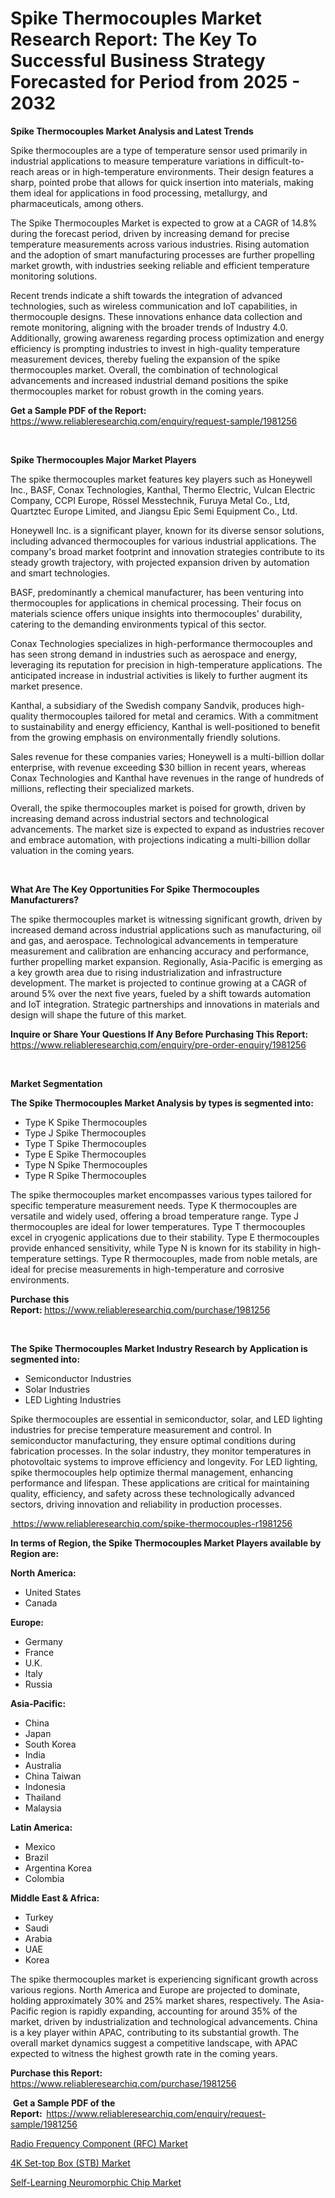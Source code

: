 <p><h1>Spike Thermocouples Market Research Report: The Key To Successful Business Strategy Forecasted for Period from 2025 - 2032</h1></p><p><strong>Spike Thermocouples Market Analysis and Latest Trends</strong></p>
<p><p>Spike thermocouples are a type of temperature sensor used primarily in industrial applications to measure temperature variations in difficult-to-reach areas or in high-temperature environments. Their design features a sharp, pointed probe that allows for quick insertion into materials, making them ideal for applications in food processing, metallurgy, and pharmaceuticals, among others.</p><p>The Spike Thermocouples Market is expected to grow at a CAGR of 14.8% during the forecast period, driven by increasing demand for precise temperature measurements across various industries. Rising automation and the adoption of smart manufacturing processes are further propelling market growth, with industries seeking reliable and efficient temperature monitoring solutions. </p><p>Recent trends indicate a shift towards the integration of advanced technologies, such as wireless communication and IoT capabilities, in thermocouple designs. These innovations enhance data collection and remote monitoring, aligning with the broader trends of Industry 4.0. Additionally, growing awareness regarding process optimization and energy efficiency is prompting industries to invest in high-quality temperature measurement devices, thereby fueling the expansion of the spike thermocouples market. Overall, the combination of technological advancements and increased industrial demand positions the spike thermocouples market for robust growth in the coming years.</p></p>
<p><strong>Get a Sample PDF of the Report:&nbsp;</strong> <a href="https://www.reliableresearchiq.com/enquiry/request-sample/1981256?utm_campaign=1900&utm_medium=2&utm_source=Github&utm_content=ia&utm_term=13022025&utm_id=spike-thermocouples">https://www.reliableresearchiq.com/enquiry/request-sample/1981256</a></p>
<p>&nbsp;</p>
<p><strong>Spike Thermocouples Major Market Players</strong></p>
<p><p>The spike thermocouples market features key players such as Honeywell Inc., BASF, Conax Technologies, Kanthal, Thermo Electric, Vulcan Electric Company, CCPI Europe, Rössel Messtechnik, Furuya Metal Co., Ltd, Quartztec Europe Limited, and Jiangsu Epic Semi Equipment Co., Ltd. </p><p>Honeywell Inc. is a significant player, known for its diverse sensor solutions, including advanced thermocouples for various industrial applications. The company's broad market footprint and innovation strategies contribute to its steady growth trajectory, with projected expansion driven by automation and smart technologies.</p><p>BASF, predominantly a chemical manufacturer, has been venturing into thermocouples for applications in chemical processing. Their focus on materials science offers unique insights into thermocouples' durability, catering to the demanding environments typical of this sector.</p><p>Conax Technologies specializes in high-performance thermocouples and has seen strong demand in industries such as aerospace and energy, leveraging its reputation for precision in high-temperature applications. The anticipated increase in industrial activities is likely to further augment its market presence.</p><p>Kanthal, a subsidiary of the Swedish company Sandvik, produces high-quality thermocouples tailored for metal and ceramics. With a commitment to sustainability and energy efficiency, Kanthal is well-positioned to benefit from the growing emphasis on environmentally friendly solutions.</p><p>Sales revenue for these companies varies; Honeywell is a multi-billion dollar enterprise, with revenue exceeding $30 billion in recent years, whereas Conax Technologies and Kanthal have revenues in the range of hundreds of millions, reflecting their specialized markets.</p><p>Overall, the spike thermocouples market is poised for growth, driven by increasing demand across industrial sectors and technological advancements. The market size is expected to expand as industries recover and embrace automation, with projections indicating a multi-billion dollar valuation in the coming years.</p></p>
<p>&nbsp;</p>
<p><strong>What Are The Key Opportunities For Spike Thermocouples Manufacturers?</strong></p>
<p><p>The spike thermocouples market is witnessing significant growth, driven by increased demand across industrial applications such as manufacturing, oil and gas, and aerospace. Technological advancements in temperature measurement and calibration are enhancing accuracy and performance, further propelling market expansion. Regionally, Asia-Pacific is emerging as a key growth area due to rising industrialization and infrastructure development. The market is projected to continue growing at a CAGR of around 5% over the next five years, fueled by a shift towards automation and IoT integration. Strategic partnerships and innovations in materials and design will shape the future of this market.</p></p>
<p><strong>Inquire or Share Your Questions If Any Before Purchasing This Report:</strong> <a href="https://www.reliableresearchiq.com/enquiry/pre-order-enquiry/1981256?utm_campaign=1900&utm_medium=2&utm_source=Github&utm_content=ia&utm_term=13022025&utm_id=spike-thermocouples">https://www.reliableresearchiq.com/enquiry/pre-order-enquiry/1981256</a></p>
<p>&nbsp;</p>
<p><strong>Market Segmentation</strong></p>
<p><strong>The Spike Thermocouples Market Analysis by types is segmented into:</strong></p>
<p><ul><li>Type K Spike Thermocouples</li><li>Type J Spike Thermocouples</li><li>Type T Spike Thermocouples</li><li>Type E Spike Thermocouples</li><li>Type N Spike Thermocouples</li><li>Type R Spike Thermocouples</li></ul></p>
<p><p>The spike thermocouples market encompasses various types tailored for specific temperature measurement needs. Type K thermocouples are versatile and widely used, offering a broad temperature range. Type J thermocouples are ideal for lower temperatures. Type T thermocouples excel in cryogenic applications due to their stability. Type E thermocouples provide enhanced sensitivity, while Type N is known for its stability in high-temperature settings. Type R thermocouples, made from noble metals, are ideal for precise measurements in high-temperature and corrosive environments.</p></p>
<p><strong>Purchase this Report:&nbsp;</strong><a href="https://www.reliableresearchiq.com/purchase/1981256?utm_campaign=1900&utm_medium=2&utm_source=Github&utm_content=ia&utm_term=13022025&utm_id=spike-thermocouples">https://www.reliableresearchiq.com/purchase/1981256</a></p>
<p>&nbsp;</p>
<p><strong>The Spike Thermocouples Market Industry Research by Application is segmented into:</strong></p>
<p><ul><li>Semiconductor Industries</li><li>Solar Industries</li><li>LED Lighting Industries</li></ul></p>
<p><p>Spike thermocouples are essential in semiconductor, solar, and LED lighting industries for precise temperature measurement and control. In semiconductor manufacturing, they ensure optimal conditions during fabrication processes. In the solar industry, they monitor temperatures in photovoltaic systems to improve efficiency and longevity. For LED lighting, spike thermocouples help optimize thermal management, enhancing performance and lifespan. These applications are critical for maintaining quality, efficiency, and safety across these technologically advanced sectors, driving innovation and reliability in production processes.</p></p>
<p><a href="https://www.reliableresearchiq.com/spike-thermocouples-r1981256?utm_campaign=1900&utm_medium=2&utm_source=Github&utm_content=ia&utm_term=13022025&utm_id=spike-thermocouples">&nbsp;https://www.reliableresearchiq.com/spike-thermocouples-r1981256</a></p>
<p><strong>In terms of Region, the Spike Thermocouples Market Players available by Region are:</strong></p>
<p>
    <p> <strong> North America: </strong>
        <ul>
            <li>United States</li>
            <li>Canada</li>
        </ul>
        </p> 
    <p> <strong> Europe: </strong>
        <ul>
            <li>Germany</li>
            <li>France</li>
            <li>U.K.</li>
            <li>Italy</li>
            <li>Russia</li>
        </ul>
        </p> 
    <p> <strong> Asia-Pacific: </strong>
        <ul>
            <li>China</li>
            <li>Japan</li>
            <li>South Korea</li>
            <li>India</li>
            <li>Australia</li>
            <li>China Taiwan</li>
            <li>Indonesia</li>
            <li>Thailand</li>
            <li>Malaysia</li>
        </ul>
        </p> 
    <p> <strong> Latin America: </strong>
        <ul>
            <li>Mexico</li>
            <li>Brazil</li>
            <li>Argentina Korea</li>
            <li>Colombia</li>
        </ul>
        </p> 
    <p> <strong> Middle East & Africa: </strong>
        <ul>
            <li>Turkey</li>
            <li>Saudi</li>
            <li>Arabia</li>
            <li>UAE</li>
            <li>Korea</li>
        </ul>
    </p>
    </p>
<p><p>The spike thermocouples market is experiencing significant growth across various regions. North America and Europe are projected to dominate, holding approximately 30% and 25% market shares, respectively. The Asia-Pacific region is rapidly expanding, accounting for around 35% of the market, driven by industrialization and technological advancements. China is a key player within APAC, contributing to its substantial growth. The overall market dynamics suggest a competitive landscape, with APAC expected to witness the highest growth rate in the coming years.</p></p>
<p><strong>Purchase this Report: </strong><a href="https://www.reliableresearchiq.com/purchase/1981256?utm_campaign=1900&utm_medium=2&utm_source=Github&utm_content=ia&utm_term=13022025&utm_id=spike-thermocouples">https://www.reliableresearchiq.com/purchase/1981256</a></p>
<p>&nbsp;<strong>Get a Sample PDF of the Report:&nbsp;&nbsp;</strong><a href="https://www.reliableresearchiq.com/enquiry/request-sample/1981256?utm_campaign=1900&utm_medium=2&utm_source=Github&utm_content=ia&utm_term=13022025&utm_id=spike-thermocouples">https://www.reliableresearchiq.com/enquiry/request-sample/1981256</a></p>
<p><strong></strong></p>
<p><p><a href="https://github.com/msiyahhonzo46/Market-Research-Report-List-1/blob/main/radio-frequency-component-rfc-market.md?utm_campaign=1900&utm_medium=2&utm_source=Github&utm_content=ia&utm_term=13022025&utm_id=spike-thermocouples">Radio Frequency Component (RFC) Market</a></p><p><a href="https://github.com/bokerraaenc7/Market-Research-Report-List-1/blob/main/4k-set-top-box-stb-market.md?utm_campaign=1900&utm_medium=2&utm_source=Github&utm_content=ia&utm_term=13022025&utm_id=spike-thermocouples">4K Set-top Box (STB) Market</a></p><p><a href="https://github.com/sharphadan/Market-Research-Report-List-1/blob/main/self-learning-neuromorphic-chip-market.md?utm_campaign=1900&utm_medium=2&utm_source=Github&utm_content=ia&utm_term=13022025&utm_id=spike-thermocouples">Self-Learning Neuromorphic Chip Market</a></p></p>